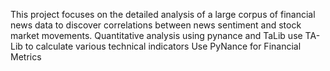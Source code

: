 This project focuses on the detailed analysis of a large corpus of financial news data to discover correlations between news sentiment and stock market movements. 
Quantitative analysis using pynance and TaLib
use TA-Lib to calculate various technical indicators
Use PyNance for Financial Metrics